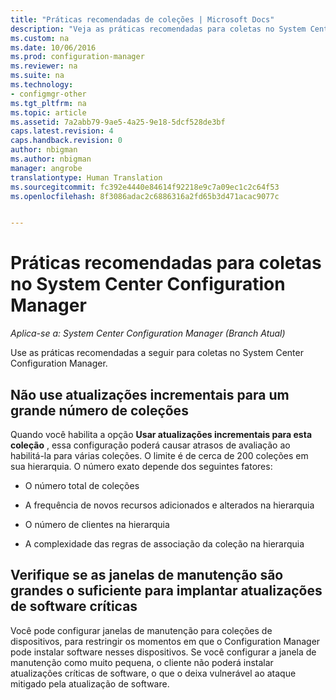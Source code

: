 ```yaml
---
title: "Práticas recomendadas de coleções | Microsoft Docs"
description: "Veja as práticas recomendadas para coletas no System Center Configuration Manager."
ms.custom: na
ms.date: 10/06/2016
ms.prod: configuration-manager
ms.reviewer: na
ms.suite: na
ms.technology:
- configmgr-other
ms.tgt_pltfrm: na
ms.topic: article
ms.assetid: 7a2abb79-9ae5-4a25-9e18-5dcf528de3bf
caps.latest.revision: 4
caps.handback.revision: 0
author: nbigman
ms.author: nbigman
manager: angrobe
translationtype: Human Translation
ms.sourcegitcommit: fc392e4440e84614f92218e9c7a09ec1c2c64f53
ms.openlocfilehash: 8f3086adac2c6886316a2fd65b3d471acac9077c


---
```

# <a name="best-practices-for-collections-in-system-center-configuration-manager"></a>Práticas recomendadas para coletas no System Center Configuration Manager

*Aplica-se a: System Center Configuration Manager (Branch Atual)*

Use as práticas recomendadas a seguir para coletas no System Center Configuration Manager.  

## <a name="do-not-use-incremental-updates-for-a-large-number-of-collections"></a>Não use atualizações incrementais para um grande número de coleções  
 Quando você habilita a opção **Usar atualizações incrementais para esta coleção** , essa configuração poderá causar atrasos de avaliação ao habilitá-la para várias coleções. O limite é de cerca de 200 coleções em sua hierarquia. O número exato depende dos seguintes fatores:  

-   O número total de coleções  

-   A frequência de novos recursos adicionados e alterados na hierarquia  

-   O número de clientes na hierarquia  

-   A complexidade das regras de associação da coleção na hierarquia  

## <a name="make-sure-that-maintenance-windows-are-large-enough-to-deploy-critical-software-updates"></a>Verifique se as janelas de manutenção são grandes o suficiente para implantar atualizações de software críticas  
 Você pode configurar janelas de manutenção para coleções de dispositivos, para restringir os momentos em que o Configuration Manager pode instalar software nesses dispositivos. Se você configurar a janela de manutenção como muito pequena, o cliente não poderá instalar atualizações críticas de software, o que o deixa vulnerável ao ataque mitigado pela atualização de software.  



<!--HONumber=Dec16_HO3-->


